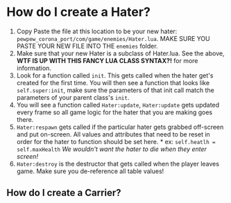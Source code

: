  How do I create a Hater?
===========================
   1. Copy Paste the file at this location to be your new hater:
        `pewpew_corona_port/com/game/enemies/Hater.lua`.  MAKE SURE YOU PASTE YOUR NEW FILE INTO THE `enemies` folder.
   2.  Make sure that your new Hater is a subclass of Hater.lua.  See the above, **WTF IS UP WITH THIS FANCY LUA CLASS SYNTAX?!** for more information.
   3. Look for a function called `init`.  This gets called when the hater get's created for the first time.  You will then see a function that looks like `self.super:init`, make sure the parameters of that init call match the parameters of your parent class's `init`.
   4. You will see a function called `Hater:update`, `Hater:update` gets updated every frame so all game logic for the hater that you are making goes there.
   5. `Hater:respawn` gets called if the particular hater gets grabbed off-screen and put on-screen.  All values and attributes that need to be reset in order for the hater to function should be set here.
    * ex: `self.heatlh = self.maxHealth`
      *We wouldn't want the hater to die when they enter screen!*
   6. `Hater:destroy` is the destructor that gets called when the player leaves game.  Make sure you de-reference all table values!

**How do I create a Carrier?**
-------------------------------------------------------------------------
